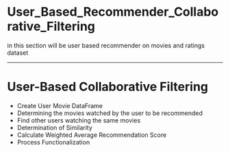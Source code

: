 # User_Based_Recommender_Collaborative_Filtering
in this section will be user based recommender on movies and ratings dataset

_______________

# User-Based Collaborative Filtering

* Create User Movie DataFrame
* Determining the movies watched by the user to be recommended
* Find other users watching the same movies
* Determination of Similarity
* Calculate Weighted Average Recommendation Score
* Process Functionalization
